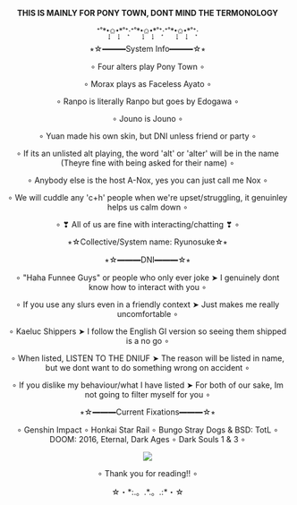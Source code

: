 **<p align="center">**THIS IS MAINLY FOR PONY TOWN, DONT MIND THE TERMONOLOGY**</p>**

<p align="center">⁺˚*•̩̩͙✩•̩̩͙*˚⁺‧͙⁺˚*•̩̩͙✩•̩̩͙*˚⁺‧͙⁺˚*•̩̩͙✩•̩̩͙*˚⁺‧͙</p>
<p align="center"> ⭒☆━━━System Info━━━☆⭒</p>
<p align="center"> ∘ Four alters play Pony Town ∘</p>
<p align="center"> ∘ Morax plays as Faceless Ayato ∘ </p>
<p align="center"> ∘ Ranpo is literally Ranpo but goes by Edogawa ∘</p>
<p align="center"> ∘ Jouno is Jouno ∘</p>
<p align="center"> ∘ Yuan made his own skin, but DNI unless friend or party ∘</p>
<p align="center"> ∘ If its an unlisted alt playing, the word 'alt' or 'alter' will be in the name (Theyre fine with being asked for their name) ∘</p>
<p align="center"> ∘ Anybody else is the host A-Nox, yes you can just call me Nox ∘</p>
<p align="center"> ∘ We will cuddle any 'c+h' people when we're upset/struggling, it genuinley helps us calm down ∘</p>
<p align="center"> ∘ ❣ All of us are fine with interacting/chatting ❣ ∘</p>
<p align="center">⭒☆Collective/System name: Ryunosuke☆⭒</p>


  <p align="center">  ⭒☆━━━DNI━━━☆⭒</p>
   <p align="center">  ∘ "Haha Funnee Guys" or people who only ever joke ➤ I genuinely dont know how to interact with you ∘</p>
   <p align="center"> ∘ If you use any slurs even in a friendly context ➤ Just makes me really uncomfortable ∘</p>
   <p align="center"> ∘ Kaeluc Shippers ➤ I follow the English GI version so seeing them shipped is a no go ∘</p>
   <p align="center"> ∘ When listed, LISTEN TO THE DNIUF ➤ The reason will be listed in name, but we dont want to do something wrong on accident ∘</p>
   <p align="center"> ∘ If you dislike my behaviour/what I have listed ➤ For both of our sake, Im not going to filter myself for you ∘</p>
    

  <p align="center"> ⭒☆━━━Current Fixations━━━☆⭒</p>
  <p align="center"> ∘ Genshin Impact ∘ Honkai Star Rail ∘ Bungo Stray Dogs & BSD: TotL ∘ DOOM: 2016, Eternal, Dark Ages ∘ Dark Souls 1 & 3 ∘</p>
 
<p align="center"> <img src="https://c.tenor.com/VwFujH9Hw7oAAAAC/tenor.gif" /> </p>
<p align="center">  ∘ Thank you for reading!! ∘</p>
<p align="center">☆・*:.。.*.。.:*・☆</p>
<!--
**OsmanthusWineDad/OsmanthusWineDad** is a ✨ _special_ ✨ repository because its `README.md` (this file) appears on your GitHub profile.

Here are some ideas to get you started:

- 🔭 I’m currently working on ...
- 🌱 I’m currently learning ...
- 👯 I’m looking to collaborate on ...
- 🤔 I’m looking for help with ...
- 💬 Ask me about ...
- 📫 How to reach me: ...
- 😄 Pronouns: ...
- ⚡ Fun fact: ...
-->

